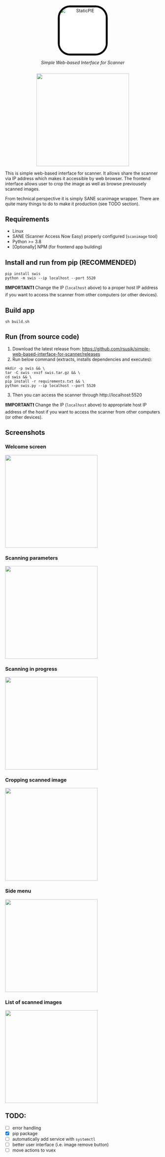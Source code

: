 <p align="center">
    <img src="https://github.com/rsusik/simple-web-based-interface-for-scanner/raw/main/logo.svg" style="background: white; border-radius: 30pt; border: 5pt solid black" alt="StaticPIE"  width="150" />
</p>
<p align="center">
    <em>Simple Web-based Interface for Scanner</em>
</p>

<p align="center" style="margin-top: 20pt;">
    <img src="https://github.com/rsusik/simple-web-based-interface-for-scanner/raw/main/screenshots/04-cropping.png" width="300">
</p>

This is simple web-based interface for scanner. It allows share the scanner via IP address which makes it accessible by web browser. The frontend interface allows user to crop the image as well as browse previousely scanned images.

From technical perspective it is simply SANE scanimage wrapper. There are quite many things to do to make it production (see TODO section).

## Requirements

- Linux
- SANE (Scanner Access Now Easy) properly configured (`scanimage` tool)
- Python >= 3.8
- [Optionally] NPM (for frontend app building)

## Install and run from pip (RECOMMENDED)
```
pip install swis
python -m swis --ip localhost --port 5520
```
**❗IMPORTANT❗** Change the IP (`localhost` above) to a proper host IP address if you want to access the scanner from other computers (or other devices).

## Build app

```
sh build.sh
```

## Run (from source code)

1. Download the latest release from: https://github.com/rsusik/simple-web-based-interface-for-scanner/releases 
2. Run below command (extracts, installs dependencies and executes):

```
mkdir -p swis && \
tar -C swis -xvzf swis.tar.gz && \
cd swis && \
pip install -r requirements.txt && \
python swis.py --ip localhost --port 5520
```

3. Then you can access the scanner through http://localhost:5520

**❗IMPORTANT❗** Change the IP (`localhost` above) to appropriate host IP address of the host if you want to access the scanner from other computers (or other devices).


## Screenshots

### Welcome screen
<img src="https://github.com/rsusik/simple-web-based-interface-for-scanner/raw/main/screenshots/01-welcome-screen.png" width="300">

### Scanning parameters
<img src="https://github.com/rsusik/simple-web-based-interface-for-scanner/raw/main/screenshots/02-scanning-params.png" width="300">

### Scanning in progress
<img src="https://github.com/rsusik/simple-web-based-interface-for-scanner/raw/main/screenshots/03-scanning-progress.png" width="300">

### Cropping scanned image
<img src="https://github.com/rsusik/simple-web-based-interface-for-scanner/raw/main/screenshots/04-cropping.png" width="300">

### Side menu
<img src="https://github.com/rsusik/simple-web-based-interface-for-scanner/raw/main/screenshots/05-menu.png" width="300">

### List of scanned images
<img src="https://github.com/rsusik/simple-web-based-interface-for-scanner/raw/main/screenshots/06-list.png" width="300">


## TODO:

- [ ] error handling
- [x] pip package
- [ ] automatically add service with `systemctl`
- [ ] better user interface (i.e. image remove button)
- [ ] move actions to vuex
